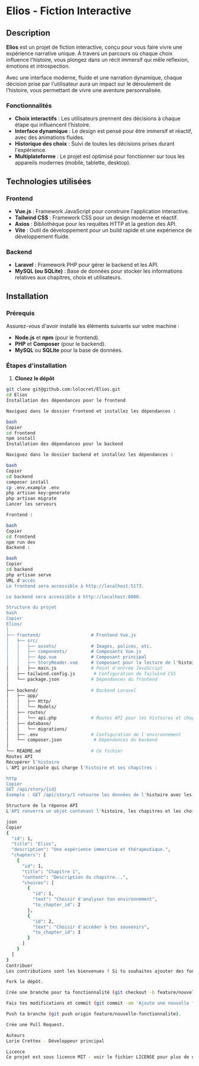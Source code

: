 # Elios - Fiction Interactive

## Description

**Elios** est un projet de fiction interactive, conçu pour vous faire vivre une expérience narrative unique. À travers un parcours où chaque choix influence l'histoire, vous plongez dans un récit immersif qui mêle réflexion, émotions et introspection.

Avec une interface moderne, fluide et une narration dynamique, chaque décision prise par l'utilisateur aura un impact sur le déroulement de l'histoire, vous permettant de vivre une aventure personnalisée.

### Fonctionnalités

- **Choix interactifs** : Les utilisateurs prennent des décisions à chaque étape qui influencent l'histoire.
- **Interface dynamique** : Le design est pensé pour être immersif et réactif, avec des animations fluides.
- **Historique des choix** : Suivi de toutes les décisions prises durant l'expérience.
- **Multiplateforme** : Le projet est optimisé pour fonctionner sur tous les appareils modernes (mobile, tablette, desktop).

## Technologies utilisées

### Frontend

- **Vue.js** : Framework JavaScript pour construire l'application interactive.
- **Tailwind CSS** : Framework CSS pour un design moderne et réactif.
- **Axios** : Bibliothèque pour les requêtes HTTP et la gestion des API.
- **Vite** : Outil de développement pour un build rapide et une expérience de développement fluide.

### Backend

- **Laravel** : Framework PHP pour gérer le backend et les API.
- **MySQL (ou SQLite)** : Base de données pour stocker les informations relatives aux chapitres, choix et utilisateurs.

## Installation

### Prérequis

Assurez-vous d'avoir installé les éléments suivants sur votre machine :

- **Node.js** et **npm** (pour le frontend).
- **PHP** et **Composer** (pour le backend).
- **MySQL** ou **SQLite** pour la base de données.

### Étapes d'installation

1. **Clonez le dépôt**

```bash
git clone git@github.com:lolocret/Elios.git
cd Elios
Installation des dépendances pour le frontend

Naviguez dans le dossier frontend et installez les dépendances :

bash
Copier
cd frontend
npm install
Installation des dépendances pour le backend

Naviguez dans le dossier backend et installez les dépendances :

bash
Copier
cd backend
composer install
cp .env.example .env
php artisan key:generate
php artisan migrate
Lancer les serveurs

Frontend :

bash
Copier
cd frontend
npm run dev
Backend :

bash
Copier
cd backend
php artisan serve
URL d'accès
Le frontend sera accessible à http://localhost:5173.

Le backend sera accessible à http://localhost:8000.

Structure du projet
bash
Copier
Elios/
│
├── frontend/                   # Frontend Vue.js
│   ├── src/
│   │   ├── assets/             # Images, polices, etc.
│   │   ├── components/         # Composants Vue.js
│   │   ├── App.vue             # Composant principal
│   │   ├── StoryReader.vue     # Composant pour la lecture de l'histoire
│   │   ├── main.js             # Point d'entrée JavaScript
│   ├── tailwind.config.js       # Configuration de Tailwind CSS
│   └── package.json            # Dépendances du frontend
│
├── backend/                    # Backend Laravel
│   ├── app/
│   │   ├── Http/
│   │   └── Models/
│   ├── routes/
│   │   └── api.php             # Routes API pour les histoires et chapitres
│   ├── database/
│   │   └── migrations/
│   ├── .env                    # Configuration de l'environnement
│   └── composer.json            # Dépendances du backend
│
└── README.md                   # Ce fichier
Routes API
Récupérer l'histoire
L'API principale qui charge l'histoire et ses chapitres :

http
Copier
GET /api/story/{id}
Exemple : GET /api/story/1 retourne les données de l'histoire avec les chapitres et les choix.

Structure de la réponse API
L'API renverra un objet contenant l'histoire, les chapitres et les choix :

json
Copier
{
  "id": 1,
  "title": "Elios",
  "description": "Une expérience immersive et thérapeutique.",
  "chapters": [
    {
      "id": 1,
      "title": "Chapitre 1",
      "content": "Description du chapitre...",
      "choices": [
        {
          "id": 1,
          "text": "Choisir d'analyser ton environnement",
          "to_chapter_id": 2
        },
        {
          "id": 2,
          "text": "Choisir d'accéder à tes souvenirs",
          "to_chapter_id": 3
        }
      ]
    }
  ]
}
Contribuer
Les contributions sont les bienvenues ! Si tu souhaites ajouter des fonctionnalités, corriger des bugs ou améliorer l'expérience, n'hésite pas à créer une Pull Request.

Fork le dépôt.

Crée une branche pour ta fonctionnalité (git checkout -b feature/nouvelle-fonctionnalite).

Fais tes modifications et commit (git commit -am 'Ajoute une nouvelle fonctionnalité').

Push ta branche (git push origin feature/nouvelle-fonctionnalite).

Crée une Pull Request.

Auteurs
Lorie Crettex - Développeur principal

Licence
Ce projet est sous licence MIT - voir le fichier LICENSE pour plus de détails.